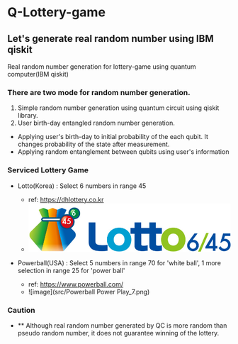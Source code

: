 
# Q-Lottery-game

## Let's generate real random number using IBM qiskit

Real random number generation for lottery-game using quantum computer(IBM qiskit)

### There are two mode for random number generation.

1) Simple random number generation using quantum circuit using qiskit library.
2) User birth-day entangled random number generation.
  - Applying user's birth-day to initial probability of the each qubit. It changes probability of the state after measurement.
  - Applying random entanglement between qubits using user's information

### Serviced Lottery Game

- Lotto(Korea)
  : Select 6 numbers in range 45
    - ref: https://dhlottery.co.kr
    - ![image](src/Lotto645.jpg)

- Powerball(USA)
  : Select 5 numbers in range 70 for 'white ball', 1 more selection in range 25 for 'power ball'
    - ref: https://www.powerball.com/
    - ![image](src/Powerball Power Play_7.png)

### Caution

- ** Although real random number generated by QC is more random than pseudo random number, it does not guarantee winning of the lottery.
